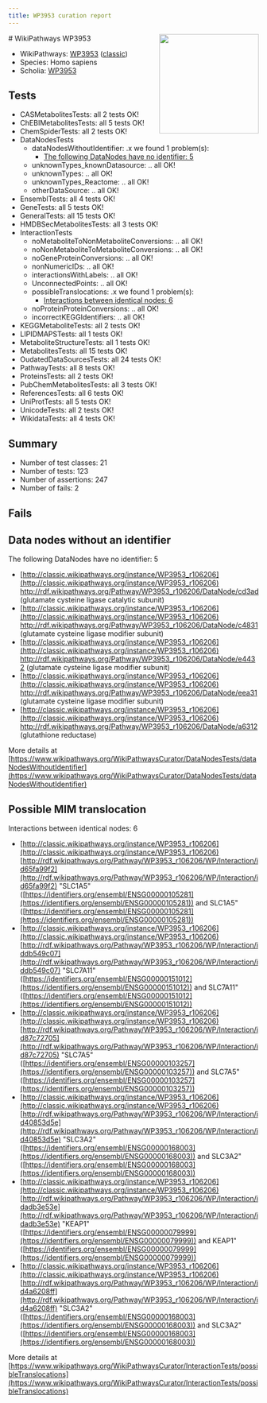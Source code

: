 ```yaml
---
title: WP3953 curation report
---
```


<img style="float: right; width: 200px" src="https://upload.wikimedia.org/wikipedia/commons/thumb/8/83/Wplogo_with_text_500.png/640px-Wplogo_with_text_500.png" />
# WikiPathways WP3953

* WikiPathways: [WP3953](https://wikipathways.org/pathways/WP3953) ([classic](https://classic.wikipathways.org/instance/WP3953))
* Species: Homo sapiens
* Scholia: [WP3953](https://scholia.toolforge.org/wikipathways/WP3953)
## Tests
* CASMetabolitesTests: all 2 tests OK!
* ChEBIMetabolitesTests: all 5 tests OK!
* ChemSpiderTests: all 2 tests OK!
* DataNodesTests
    * dataNodesWithoutIdentifier: .x we found 1 problem(s):
        * [The following DataNodes have no identifier: 5](#d2d32fa4)
    * unknownTypes_knownDatasource: .. all OK!
    * unknownTypes: .. all OK!
    * unknownTypes_Reactome: .. all OK!
    * otherDataSource: .. all OK!
* EnsemblTests: all 4 tests OK!
* GeneTests: all 5 tests OK!
* GeneralTests: all 15 tests OK!
* HMDBSecMetabolitesTests: all 3 tests OK!
* InteractionTests
    * noMetaboliteToNonMetaboliteConversions: .. all OK!
    * noNonMetaboliteToMetaboliteConversions: .. all OK!
    * noGeneProteinConversions: .. all OK!
    * nonNumericIDs: .. all OK!
    * interactionsWithLabels: .. all OK!
    * UnconnectedPoints: .. all OK!
    * possibleTranslocations: .x we found 1 problem(s):
        * [Interactions between identical nodes: 6](#1c11820b)
    * noProteinProteinConversions: .. all OK!
    * incorrectKEGGIdentifiers: .. all OK!
* KEGGMetaboliteTests: all 2 tests OK!
* LIPIDMAPSTests: all 1 tests OK!
* MetaboliteStructureTests: all 1 tests OK!
* MetabolitesTests: all 15 tests OK!
* OudatedDataSourcesTests: all 24 tests OK!
* PathwayTests: all 8 tests OK!
* ProteinsTests: all 2 tests OK!
* PubChemMetabolitesTests: all 3 tests OK!
* ReferencesTests: all 6 tests OK!
* UniProtTests: all 5 tests OK!
* UnicodeTests: all 2 tests OK!
* WikidataTests: all 4 tests OK!


## Summary

* Number of test classes: 21
* Number of tests: 123
* Number of assertions: 247
* Number of fails: 2

## Fails

<a name="d2d32fa4" />

## Data nodes without an identifier

The following DataNodes have no identifier: 5

* [http://classic.wikipathways.org/instance/WP3953_r106206](http://classic.wikipathways.org/instance/WP3953_r106206) http://rdf.wikipathways.org/Pathway/WP3953_r106206/DataNode/cd3ad (glutamate cysteine
ligase catalytic subunit)
* [http://classic.wikipathways.org/instance/WP3953_r106206](http://classic.wikipathways.org/instance/WP3953_r106206) http://rdf.wikipathways.org/Pathway/WP3953_r106206/DataNode/c4831 (glutamate cysteine
ligase modifier subunit)
* [http://classic.wikipathways.org/instance/WP3953_r106206](http://classic.wikipathways.org/instance/WP3953_r106206) http://rdf.wikipathways.org/Pathway/WP3953_r106206/DataNode/e4432 (glutamate cysteine
ligase modifier subunit)
* [http://classic.wikipathways.org/instance/WP3953_r106206](http://classic.wikipathways.org/instance/WP3953_r106206) http://rdf.wikipathways.org/Pathway/WP3953_r106206/DataNode/eea31 (glutamate cysteine
ligase modifier subunit)
* [http://classic.wikipathways.org/instance/WP3953_r106206](http://classic.wikipathways.org/instance/WP3953_r106206) http://rdf.wikipathways.org/Pathway/WP3953_r106206/DataNode/a6312 (glutathione
reductase)


More details at [https://www.wikipathways.org/WikiPathwaysCurator/DataNodesTests/dataNodesWithoutIdentifier](https://www.wikipathways.org/WikiPathwaysCurator/DataNodesTests/dataNodesWithoutIdentifier)

<a name="1c11820b" />

## Possible MIM translocation

Interactions between identical nodes: 6

* [http://classic.wikipathways.org/instance/WP3953_r106206](http://classic.wikipathways.org/instance/WP3953_r106206) [http://rdf.wikipathways.org/Pathway/WP3953_r106206/WP/Interaction/id65fa99f2](http://rdf.wikipathways.org/Pathway/WP3953_r106206/WP/Interaction/id65fa99f2) "SLC1A5" ([https://identifiers.org/ensembl/ENSG00000105281](https://identifiers.org/ensembl/ENSG00000105281)) and 
SLC1A5" ([https://identifiers.org/ensembl/ENSG00000105281](https://identifiers.org/ensembl/ENSG00000105281))
* [http://classic.wikipathways.org/instance/WP3953_r106206](http://classic.wikipathways.org/instance/WP3953_r106206) [http://rdf.wikipathways.org/Pathway/WP3953_r106206/WP/Interaction/iddb549c07](http://rdf.wikipathways.org/Pathway/WP3953_r106206/WP/Interaction/iddb549c07) "SLC7A11" ([https://identifiers.org/ensembl/ENSG00000151012](https://identifiers.org/ensembl/ENSG00000151012)) and 
SLC7A11" ([https://identifiers.org/ensembl/ENSG00000151012](https://identifiers.org/ensembl/ENSG00000151012))
* [http://classic.wikipathways.org/instance/WP3953_r106206](http://classic.wikipathways.org/instance/WP3953_r106206) [http://rdf.wikipathways.org/Pathway/WP3953_r106206/WP/Interaction/id87c72705](http://rdf.wikipathways.org/Pathway/WP3953_r106206/WP/Interaction/id87c72705) "SLC7A5" ([https://identifiers.org/ensembl/ENSG00000103257](https://identifiers.org/ensembl/ENSG00000103257)) and 
SLC7A5" ([https://identifiers.org/ensembl/ENSG00000103257](https://identifiers.org/ensembl/ENSG00000103257))
* [http://classic.wikipathways.org/instance/WP3953_r106206](http://classic.wikipathways.org/instance/WP3953_r106206) [http://rdf.wikipathways.org/Pathway/WP3953_r106206/WP/Interaction/id40853d5e](http://rdf.wikipathways.org/Pathway/WP3953_r106206/WP/Interaction/id40853d5e) "SLC3A2" ([https://identifiers.org/ensembl/ENSG00000168003](https://identifiers.org/ensembl/ENSG00000168003)) and 
SLC3A2" ([https://identifiers.org/ensembl/ENSG00000168003](https://identifiers.org/ensembl/ENSG00000168003))
* [http://classic.wikipathways.org/instance/WP3953_r106206](http://classic.wikipathways.org/instance/WP3953_r106206) [http://rdf.wikipathways.org/Pathway/WP3953_r106206/WP/Interaction/idadb3e53e](http://rdf.wikipathways.org/Pathway/WP3953_r106206/WP/Interaction/idadb3e53e) "KEAP1" ([https://identifiers.org/ensembl/ENSG00000079999](https://identifiers.org/ensembl/ENSG00000079999)) and 
KEAP1" ([https://identifiers.org/ensembl/ENSG00000079999](https://identifiers.org/ensembl/ENSG00000079999))
* [http://classic.wikipathways.org/instance/WP3953_r106206](http://classic.wikipathways.org/instance/WP3953_r106206) [http://rdf.wikipathways.org/Pathway/WP3953_r106206/WP/Interaction/id4a6208ff](http://rdf.wikipathways.org/Pathway/WP3953_r106206/WP/Interaction/id4a6208ff) "SLC3A2" ([https://identifiers.org/ensembl/ENSG00000168003](https://identifiers.org/ensembl/ENSG00000168003)) and 
SLC3A2" ([https://identifiers.org/ensembl/ENSG00000168003](https://identifiers.org/ensembl/ENSG00000168003))


More details at [https://www.wikipathways.org/WikiPathwaysCurator/InteractionTests/possibleTranslocations](https://www.wikipathways.org/WikiPathwaysCurator/InteractionTests/possibleTranslocations)

